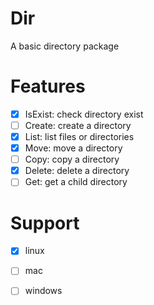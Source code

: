 # Dir

A basic directory package
 
 # Features
 
 - [x] IsExist: check directory exist
 - [ ] Create: create a directory
 - [x] List: list files or directories
 - [x] Move: move a directory
 - [ ] Copy: copy a directory
 - [x] Delete: delete a directory
 - [ ] Get: get a child directory
 
 # Support
 
 - [x] linux
 - [ ] mac
 - [ ] windows
 